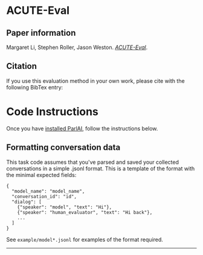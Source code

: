 # ACUTE-Eval

## Paper information

Margaret Li, Stephen Roller, Jason Weston.
_[ACUTE-Eval](https://arxiv.org/abs/)_.

## Citation

If you use this evaluation method in your own work, please cite with the
following BibTex entry:

# Code Instructions
Once you have [installed ParlAI](https://github.com/facebookresearch/ParlAI/#installing-parlai),
follow the instructions below.

## Formatting conversation data

This task code assumes that you've parsed and saved your collected conversations in a simple .jsonl format. This is a template of the format with the minimal expected fields:

    {
      "model_name": "model_name",
      "conversation_id": "id",
      "dialog": [
        {"speaker": "model", "text": "Hi"},
        {"speaker": "human_evaluator", "text": "Hi back"},
        ...
      ]
    }

See `example/model*.jsonl` for examples of the format required.


** **
